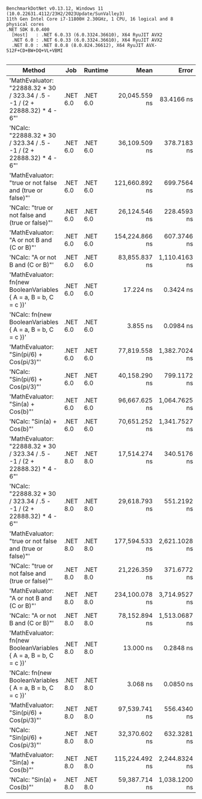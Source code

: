 ```

BenchmarkDotNet v0.13.12, Windows 11 (10.0.22631.4112/23H2/2023Update/SunValley3)
11th Gen Intel Core i7-11800H 2.30GHz, 1 CPU, 16 logical and 8 physical cores
.NET SDK 8.0.400
  [Host]   : .NET 6.0.33 (6.0.3324.36610), X64 RyuJIT AVX2
  .NET 6.0 : .NET 6.0.33 (6.0.3324.36610), X64 RyuJIT AVX2
  .NET 8.0 : .NET 8.0.8 (8.0.824.36612), X64 RyuJIT AVX-512F+CD+BW+DQ+VL+VBMI


```
| Method                                                                       | Job      | Runtime  | Mean           | Error         | StdDev        | Gen0   | Gen1   | Allocated |
|----------------------------------------------------------------------------- |--------- |--------- |---------------:|--------------:|--------------:|-------:|-------:|----------:|
| &#39;MathEvaluator: &quot;22888.32 * 30 / 323.34 / .5 - -1 / (2 + 22888.32) * 4 - 6&quot;&#39; | .NET 6.0 | .NET 6.0 |  20,045.559 ns |    83.4166 ns |    69.6567 ns | 0.4578 | 0.2136 |    5911 B |
| &#39;NCalc: &quot;22888.32 * 30 / 323.34 / .5 - -1 / (2 + 22888.32) * 4 - 6&quot;&#39;         | .NET 6.0 | .NET 6.0 |  36,109.509 ns |   378.7183 ns |   354.2534 ns | 0.6714 | 0.3052 |    8919 B |
| &#39;MathEvaluator: &quot;true or not false and (true or false)&quot;&#39;                     | .NET 6.0 | .NET 6.0 | 121,660.892 ns |   699.7564 ns |   584.3283 ns | 0.4883 | 0.2441 |    6176 B |
| &#39;NCalc: &quot;true or not false and (true or false)&quot;&#39;                             | .NET 6.0 | .NET 6.0 |  26,124.546 ns |   228.4593 ns |   202.5232 ns | 0.3967 | 0.1831 |    5215 B |
| &#39;MathEvaluator: &quot;A or not B and (C or B)&quot;&#39;                                   | .NET 6.0 | .NET 6.0 | 154,224.866 ns |   607.3746 ns |   538.4217 ns | 0.4883 | 0.2441 |    8583 B |
| &#39;NCalc: &quot;A or not B and (C or B)&quot;&#39;                                           | .NET 6.0 | .NET 6.0 |  83,855.837 ns | 1,110.4163 ns | 1,038.6841 ns | 0.4883 | 0.2441 |    6662 B |
| &#39;MathEvaluator: fn(new BooleanVariables { A = a, B = b, C = c })&#39;            | .NET 6.0 | .NET 6.0 |      17.224 ns |     0.3424 ns |     0.3203 ns | 0.0019 |      - |      24 B |
| &#39;NCalc: fn(new BooleanVariables { A = a, B = b, C = c })&#39;                    | .NET 6.0 | .NET 6.0 |       3.855 ns |     0.0984 ns |     0.1473 ns | 0.0019 |      - |      24 B |
| &#39;MathEvaluator: &quot;Sin(pi/6) + Cos(pi/3)&quot;&#39;                                     | .NET 6.0 | .NET 6.0 |  77,819.558 ns | 1,382.7024 ns | 1,293.3807 ns | 0.3662 | 0.1221 |    5707 B |
| &#39;NCalc: &quot;Sin(pi/6) + Cos(pi/3)&quot;&#39;                                             | .NET 6.0 | .NET 6.0 |  40,158.290 ns |   799.1172 ns |   855.0464 ns | 0.6104 | 0.3052 |    8063 B |
| &#39;MathEvaluator: &quot;Sin(a) + Cos(b)&quot;&#39;                                           | .NET 6.0 | .NET 6.0 |  96,667.625 ns | 1,064.7625 ns |   995.9795 ns | 0.4883 | 0.2441 |    6901 B |
| &#39;NCalc: &quot;Sin(a) + Cos(b)&quot;&#39;                                                   | .NET 6.0 | .NET 6.0 |  70,651.252 ns | 1,341.7527 ns | 1,317.7806 ns | 0.6104 | 0.2441 |    8510 B |
| &#39;MathEvaluator: &quot;22888.32 * 30 / 323.34 / .5 - -1 / (2 + 22888.32) * 4 - 6&quot;&#39; | .NET 8.0 | .NET 8.0 |  17,514.274 ns |   340.5176 ns |   318.5204 ns | 0.4578 | 0.4272 |    5911 B |
| &#39;NCalc: &quot;22888.32 * 30 / 323.34 / .5 - -1 / (2 + 22888.32) * 4 - 6&quot;&#39;         | .NET 8.0 | .NET 8.0 |  29,618.793 ns |   551.2192 ns |   735.8618 ns | 0.6104 | 0.4883 |    8231 B |
| &#39;MathEvaluator: &quot;true or not false and (true or false)&quot;&#39;                     | .NET 8.0 | .NET 8.0 | 177,594.533 ns | 2,621.1028 ns | 2,323.5394 ns | 0.4883 | 0.2441 |    6184 B |
| &#39;NCalc: &quot;true or not false and (true or false)&quot;&#39;                             | .NET 8.0 | .NET 8.0 |  21,226.359 ns |   371.6772 ns |   347.6671 ns | 0.3967 | 0.3662 |    5263 B |
| &#39;MathEvaluator: &quot;A or not B and (C or B)&quot;&#39;                                   | .NET 8.0 | .NET 8.0 | 234,100.078 ns | 3,714.9527 ns | 3,474.9691 ns | 0.4883 |      - |    8578 B |
| &#39;NCalc: &quot;A or not B and (C or B)&quot;&#39;                                           | .NET 8.0 | .NET 8.0 |  78,152.894 ns | 1,513.0687 ns | 1,415.3254 ns | 0.4883 | 0.3662 |    6710 B |
| &#39;MathEvaluator: fn(new BooleanVariables { A = a, B = b, C = c })&#39;            | .NET 8.0 | .NET 8.0 |      13.000 ns |     0.2848 ns |     0.5486 ns | 0.0019 |      - |      24 B |
| &#39;NCalc: fn(new BooleanVariables { A = a, B = b, C = c })&#39;                    | .NET 8.0 | .NET 8.0 |       3.068 ns |     0.0850 ns |     0.1373 ns | 0.0019 |      - |      24 B |
| &#39;MathEvaluator: &quot;Sin(pi/6) + Cos(pi/3)&quot;&#39;                                     | .NET 8.0 | .NET 8.0 |  97,539.741 ns |   556.4340 ns |   520.4888 ns | 0.3662 | 0.2441 |    5707 B |
| &#39;NCalc: &quot;Sin(pi/6) + Cos(pi/3)&quot;&#39;                                             | .NET 8.0 | .NET 8.0 |  32,370.602 ns |   632.3281 ns |   844.1398 ns | 0.6104 | 0.4883 |    7967 B |
| &#39;MathEvaluator: &quot;Sin(a) + Cos(b)&quot;&#39;                                           | .NET 8.0 | .NET 8.0 | 115,224.492 ns | 2,244.8324 ns | 2,204.7255 ns | 0.4883 | 0.2441 |    6902 B |
| &#39;NCalc: &quot;Sin(a) + Cos(b)&quot;&#39;                                                   | .NET 8.0 | .NET 8.0 |  59,387.714 ns | 1,038.1200 ns |   971.0581 ns | 0.6104 | 0.4883 |    8510 B |

